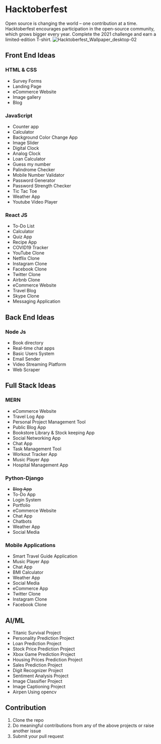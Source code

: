 # Hacktoberfest

Open source is changing the world – one contribution at a time. Hacktoberfest encourages participation in the open-source community, which grows bigger every year. Complete the 2021 challenge and earn a limited-edition T-shirt.
![Hacktoberfest_Wallpaper_desktop-02](https://user-images.githubusercontent.com/64153988/135726450-b51d6480-cb9c-4054-b89f-bf710a8e86d0.png)



## Front End Ideas

### HTML & CSS

- Survey Forms
- Landing Page
- eCommerce Website
- Image gallery
- Blog

### JavaScript

- Counter app
- Calculator
- Background Color Change App
- Image Slider
- Digital Clock
- Analog Clock
- Loan Calculator
- Guess my number
- Palindrome Checker
- Mobile Number Validator
- Password Generator
- Password Strength Checker
- Tic Tac Toe
- Weather App
- Youtube Video Player

### React JS

- To-Do List
- Calculator
- Quiz App
- Recipe App
- COVID19 Tracker
- YouTube Clone
- Netflix Clone
- Instagram Clone
- Facebook Clone
- Twitter Clone
- Airbnb Clone
- eCommerce Website
- Travel Blog
- Skype Clone
- Messaging Application

## Back End Ideas

### Node Js

- Book directory
- Real-time chat apps
- Basic Users System
- Email Sender
- Video Streaming Platform
- Web Scraper

## Full Stack Ideas

### MERN

- eCommerce Website
- Travel Log App
- Personal Project Management Tool
- Public Blog App
- Bookstore Library & Stock keeping App
- Social Networking App
- Chat App
- Task Management Tool
- Workout Tracker App
- Music Player App
- Hospital Management App

### Python-Django

- <del>Blog App</del>
- To-Do App
- Login System
- Portfolio
- eCommerce Website
- Chat App
- Chatbots
- Weather App
- Social Media

### Mobile Applications

- Smart Travel Guide Application
- Music Player App
- Chat App
- BMI Calculator
- Weather App
- Social Media
- eCommerce App
- Twitter Clone
- Instagram Clone
- Facebook Clone

## AI/ML

- Titanic Survival Project
- Personality Prediction Project
- Loan Prediction Project
- Stock Price Prediction Project
- Xbox Game Prediction Project
- Housing Prices Prediction Project
- Sales Prediction Project
- Digit Recognizer Project
- Sentiment Analysis Project
- Image Classifier Project
- Image Captioning Project
- Airpen Using opencv

## Contribution

1. Clone the repo
2. Do meaningful contributions from any of the above projects or raise another issue
3. Submit your pull request

